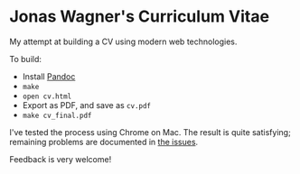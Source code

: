 Jonas Wagner's Curriculum Vitae
===============================

My attempt at building a CV using modern web technologies.

To build:

- Install [Pandoc](http://johnmacfarlane.net/pandoc/)
- `make`
- `open cv.html`
- Export as PDF, and save as `cv.pdf`
- `make cv_final.pdf`

I've tested the process using Chrome on Mac. The result is quite satisfying;
remaining problems are documented in [the issues](https://github.com/Sjlver/cv/issues).

Feedback is very welcome!
